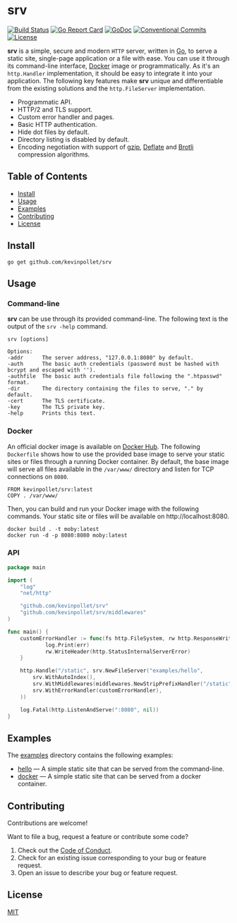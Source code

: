 # srv <!-- omit in toc -->

[![Build Status](https://github.com/kevinpollet/srv/workflows/build/badge.svg)](https://github.com/kevinpollet/srv/actions)
[![Go Report Card](https://goreportcard.com/badge/github.com/kevinpollet/srv)](https://goreportcard.com/report/github.com/kevinpollet/srv)
[![GoDoc](https://godoc.org/github.com/kevinpollet/srv?status.svg)](https://pkg.go.dev/github.com/kevinpollet/srv)
[![Conventional Commits](https://img.shields.io/badge/Conventional%20Commits-1.0.0-yellow.svg)](https://conventionalcommits.org)
[![License](https://img.shields.io/github/license/kevinpollet/srv)](./LICENSE.md)

**srv** is a simple, secure and modern `HTTP` server, written in [Go](https://go.dev/), to serve a static site, single-page application or a file with ease. You can use it through its command-line interface, [Docker](https://www.docker.com/) image or programmatically. As it's an `http.Handler` implementation, it should be easy to integrate it into your application. The following key features make **srv** unique and differentiable from the existing solutions and the `http.FileServer` implementation.

- Programmatic API.
- HTTP/2 and TLS support.
- Custom error handler and pages.
- Basic HTTP authentication.
- Hide dot files by default.
- Directory listing is disabled by default.
- Encoding negotiation with support of [gzip](https://www.gzip.org/), [Deflate](https://en.wikipedia.org/wiki/DEFLATE) and [Brotli](https://en.wikipedia.org/wiki/Brotli) compression algorithms.

## Table of Contents <!-- omit in toc -->

- [Install](#install)
- [Usage](#usage)
- [Examples](#examples)
- [Contributing](#contributing)
- [License](#license)

## Install

```
go get github.com/kevinpollet/srv
```

## Usage

### Command-line <!-- omit in toc -->

**srv** can be use through its provided command-line. The following text is the output of the `srv -help` command.

```shell
srv [options]

Options:
-addr      The server address, "127.0.0.1:8080" by default.
-auth      The basic auth credentials (password must be hashed with bcrypt and escaped with '').
-authfile  The basic auth credentials file following the ".htpasswd" format.
-dir       The directory containing the files to serve, "." by default.
-cert      The TLS certificate.
-key       The TLS private key.
-help      Prints this text.
```

### Docker <!-- omit in toc -->

An official docker image is available on [Docker Hub](https://hub.docker.com/r/kevinpollet/srv). The following `Dockerfile` shows how to use the provided base image to serve your static sites or files through a running Docker container. By default, the base image will serve all files available in the `/var/www/` directory and listen for TCP connections on `8080`.

```
FROM kevinpollet/srv:latest
COPY . /var/www/
```

Then, you can build and run your Docker image with the following commands. Your static site or files will be available on http://localhost:8080.

```shell
docker build . -t moby:latest
docker run -d -p 8080:8080 moby:latest
```

### API <!-- omit in toc -->

```go
package main

import (
	"log"
	"net/http"

	"github.com/kevinpollet/srv"
	"github.com/kevinpollet/srv/middlewares"
)

func main() {
	customErrorHandler := func(fs http.FileSystem, rw http.ResponseWriter, err error) {
			log.Print(err)
			rw.WriteHeader(http.StatusInternalServerError)
	}

	http.Handle("/static", srv.NewFileServer("examples/hello",
		srv.WithAutoIndex(),
		srv.WithMiddlewares(middlewares.NewStripPrefixHandler("/static")),
		srv.WithErrorHandler(customErrorHandler),
	))

	log.Fatal(http.ListenAndServe(":8080", nil))
}
```

## Examples

The [examples](./examples) directory contains the following examples:

- [hello](./examples/hello) — A simple static site that can be served from the command-line.
- [docker](./examples/docker) — A simple static site that can be served from a docker container.

## Contributing

Contributions are welcome!

Want to file a bug, request a feature or contribute some code?

1. Check out the [Code of Conduct](./CODE_OF_CONDUCT.md).
2. Check for an existing issue corresponding to your bug or feature request.
3. Open an issue to describe your bug or feature request.

## License

[MIT](./LICENSE.md)
